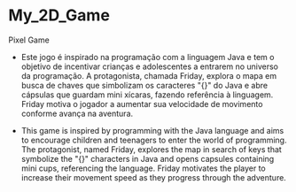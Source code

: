 # My_2D_Game
Pixel Game

- Este jogo é inspirado na programação com a linguagem Java e tem o objetivo de incentivar crianças e adolescentes a entrarem no universo da programação. A protagonista, chamada Friday, explora o mapa em busca de chaves que simbolizam os caracteres "{}" do Java e abre cápsulas que guardam mini xícaras, fazendo referência à linguagem. Friday motiva o jogador a aumentar sua velocidade de movimento conforme avança na aventura.

- This game is inspired by programming with the Java language and aims to encourage children and teenagers to enter the world of programming. The protagonist, named Friday, explores the map in search of keys that symbolize the "{}" characters in Java and opens capsules containing mini cups, referencing the language. Friday motivates the player to increase their movement speed as they progress through the adventure.
